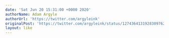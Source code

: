 ```yaml
---
date: 'Sat Jun 20 15:31:00 +0000 2020'
authorName: Adam Argyle
authorUrl: 'https://twitter.com/argyleink'
originalPost: 'https://twitter.com/argyleink/status/1274364131928309762'
layout: like
---
```

